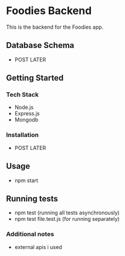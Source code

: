 # Foodies Backend

This is the backend for the Foodies app.

## Database Schema

- POST LATER

## Getting Started

### Tech Stack

- Node.js
- Express.js
- Mongodb

### Installation

- POST LATER

## Usage

- npm start

## Running tests

- npm test (running all tests asynchronously)
- npm test file.test.js (for running separately)

### Additional notes
- external apis i used






